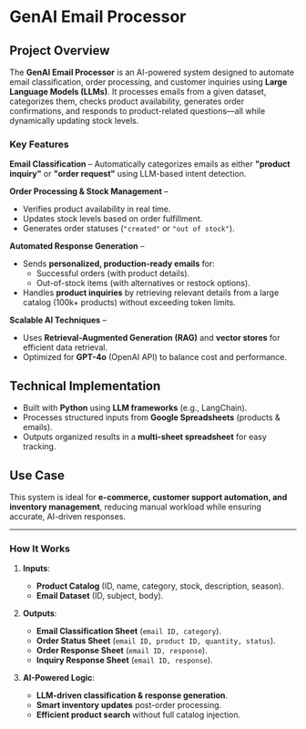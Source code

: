 # **GenAI Email Processor**  

## **Project Overview**  
The **GenAI Email Processor** is an AI-powered system designed to automate email classification, order processing, and customer inquiries using **Large Language Models (LLMs)**. It processes emails from a given dataset, categorizes them, checks product availability, generates order confirmations, and responds to product-related questions—all while dynamically updating stock levels.  


### **Key Features**  
 **Email Classification** – Automatically categorizes emails as either **"product inquiry"** or **"order request"** using LLM-based intent detection.  

 **Order Processing & Stock Management** –  
- Verifies product availability in real time.  
- Updates stock levels based on order fulfillment.  
- Generates order statuses (`"created"` or `"out of stock"`).
  

 **Automated Response Generation** –  
- Sends **personalized, production-ready emails** for:  
  - Successful orders (with product details).  
  - Out-of-stock items (with alternatives or restock options).  
- Handles **product inquiries** by retrieving relevant details from a large catalog (100k+ products) without exceeding token limits.  

**Scalable AI Techniques** –  
- Uses **Retrieval-Augmented Generation (RAG)** and **vector stores** for efficient data retrieval.  
- Optimized for **GPT-4o** (OpenAI API) to balance cost and performance.  

## **Technical Implementation**  
- Built with **Python** using **LLM frameworks** (e.g., LangChain).  
- Processes structured inputs from **Google Spreadsheets** (products & emails).  
- Outputs organized results in a **multi-sheet spreadsheet** for easy tracking.  

## **Use Case**  
This system is ideal for **e-commerce, customer support automation, and inventory management**, reducing manual workload while ensuring accurate, AI-driven responses.  

---

### **How It Works**  
1. **Inputs**:  
   - **Product Catalog** (ID, name, category, stock, description, season).  
   - **Email Dataset** (ID, subject, body).  

2. **Outputs**:  
   - **Email Classification Sheet** (`email ID, category`).  
   - **Order Status Sheet** (`email ID, product ID, quantity, status`).  
   - **Order Response Sheet** (`email ID, response`).  
   - **Inquiry Response Sheet** (`email ID, response`).  

3. **AI-Powered Logic**:  
   - **LLM-driven classification & response generation**.  
   - **Smart inventory updates** post-order processing.  
   - **Efficient product search** without full catalog injection.  

